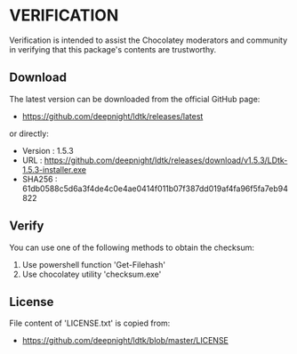# VERIFICATION
Verification is intended to assist the Chocolatey moderators and community in verifying that this package's contents are trustworthy.

## Download
The latest version can be downloaded from the official GitHub page:
- https://github.com/deepnight/ldtk/releases/latest

or directly:
- Version : 1.5.3
- URL     : https://github.com/deepnight/ldtk/releases/download/v1.5.3/LDtk-1.5.3-installer.exe
- SHA256  : 61db0588c5d6a3f4de4c0e4ae0414f011b07f387dd019af4fa96f5fa7eb94822

## Verify
You can use one of the following methods to obtain the checksum:
1. Use powershell function 'Get-Filehash'
2. Use chocolatey utility 'checksum.exe'


## License
File content of 'LICENSE.txt' is copied from:
- https://github.com/deepnight/ldtk/blob/master/LICENSE

